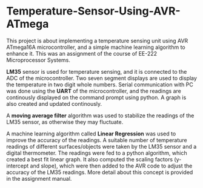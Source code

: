 # Temperature-Sensor-Using-AVR-ATmega
This project is about implementing a temperature sensing unit using AVR ATmega16A microcontroller, and a simple machine learning algorithm to enhance it. This was an assignment of the course of EE-222 Microprocessor Systems.

**LM35** sensor is used for temperature sensing, and it is connected to the ADC of the microcontroller. Two seven segment displays are used to display the temperature in two digit whole numbers. Serial communication with PC was done using the **UART** of the microcontroller, and the readings are continously displayed on the command prompt using python. A graph is also created and updated continously.

A **moving average filter** algorithm was used to stabilize the readings of the LM35 sensor, as otherwise they may fluctuate.

A machine learning algorithm called **Linear Regression** was used to improve the accuracy of the readings. A suitable number of temperature readings of different surfaces/objects were taken by the LM35 sensor and a digital thermometer. The readings were fed to a python algorithm, which created a best fit linear graph. It also computed the scaling factors (y-intercept and slope), which were then added to the AVR code to adjust the accuracy of the LM35 readings. More detail about this concept is provided in the assignment manual.

